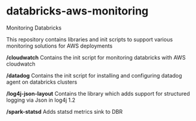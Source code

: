 # databricks-aws-monitoring
Monitoring Databricks

This repository contains libraries and init scripts to support various monitoring solutions for AWS deployments


**/cloudwatch**
Contains the init script for monitoring databricks with AWS cloudwatch


**/datadog**
Contains the init script for installing and configuring datadog agent on databricks clusters


**/log4j-json-layout**
Contains the library which adds support for structured logging via Json in log4j 1.2


**/spark-statsd**
Adds statsd metrics sink to DBR
